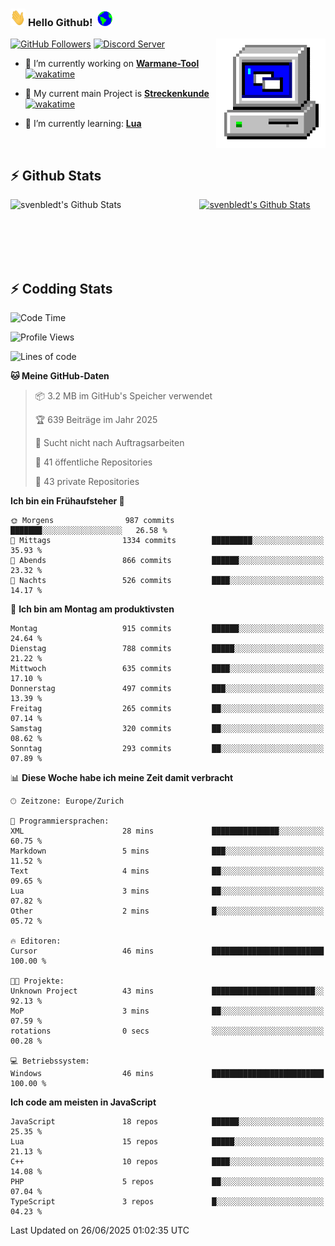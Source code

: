 ### <img src="https://github.com/svenbledt/svenbledt/blob/main/Assets/Hi.gif" height="28" width="24"> **Hello Github!** &nbsp;<img src="https://github.com/svenbledt/svenbledt/blob/main/Assets/Earth.gif" height="24" width="24">
[![GitHub Followers](https://img.shields.io/github/followers/svenbledt?label=Follow&style=flat-squaree&logo=github&labelColor=black&color=black&cacheSeconds=5)](https://github.com/svenbledt)
[![Discord Server](https://img.shields.io/discord/443405445831327754?style=flat-squeree&logo=discord&logoColor=white&label=Trojan%20Rotations%20Server&labelColor=black&color=gray&cacheSeconds=3650)](https://discord.gg/c6GZKjVhxw)
<img align="right" alt="PC GIF" src="https://github.com/svenbledt/svenbledt/blob/main/Assets/PC.gif" width="175" />

<p>

 - 🔭 I’m currently working on **[Warmane-Tool](https://github.com/svenbledt/Warmane-Bot)** [![wakatime](https://wakatime.com/badge/user/eb1cebc0-6a00-4f39-ab37-6770a4331515/project/b1c02622-6489-4920-898c-6e91c5bba727.svg)](https://wakatime.com/badge/user/eb1cebc0-6a00-4f39-ab37-6770a4331515/project/b1c02622-6489-4920-898c-6e91c5bba727)
 - 🔭 My current main Project is **[Streckenkunde](https://github.com/Streckenkunde)** [![wakatime](https://wakatime.com/badge/user/eb1cebc0-6a00-4f39-ab37-6770a4331515/project/8c10f4f0-0d09-4e0e-b526-eec4de9936b6.svg)](https://wakatime.com/badge/user/eb1cebc0-6a00-4f39-ab37-6770a4331515/project/8c10f4f0-0d09-4e0e-b526-eec4de9936b6)

 - 🌱 I’m currently learning: **[Lua](https://www.lua.org/)**
 
</p>

<br>

## :zap: Github Stats

<a href="https://github.com/svenbledt">
  <img align="left" src="https://github-readme-stats.vercel.app/api?username=svenbledt&show_icons=true&title_color=c9d1d9&icon_color=58a6da&text_color=c9d1d9&bg_color=0d1117&hide=issues" alt="svenbledt's Github Stats" width="60%">
 </a>
 <a href="https://github.com/svenbledt">
 <img src="https://github-readme-stats.vercel.app/api/top-langs/?username=svenbledt&show_icons=true&title_color=c9d1d9&icon_color=58a6da&text_color=c9d1d9&bg_color=0d1117" alt="svenbledt's Github Stats" width="35%">
 </a>

<br> <br> <br> <br> 
## :zap: Codding Stats

<!--START_SECTION:waka-->
![Code Time](http://img.shields.io/badge/Code%20Time-685%20hrs%2049%20mins-blue)

![Profile Views](http://img.shields.io/badge/Profilansichten-1-blue)

![Lines of code](https://img.shields.io/badge/Seit%20Hallo%20Welt%20habe%20ich%20geschrieben-30.1%20million%20Codezeilen-blue)

**🐱 Meine GitHub-Daten** 

> 📦 3.2 MB im GitHub's Speicher verwendet 
 > 
> 🏆 639 Beiträge im Jahr 2025
 > 
> 🚫 Sucht nicht nach Auftragsarbeiten
 > 
> 📜 41 öffentliche Repositories 
 > 
> 🔑 43 private Repositories 
 > 
**Ich bin ein Frühaufsteher 🐤** 

```text
🌞 Morgens                987 commits         ███████░░░░░░░░░░░░░░░░░░   26.58 % 
🌆 Mittags                1334 commits        █████████░░░░░░░░░░░░░░░░   35.93 % 
🌃 Abends                 866 commits         ██████░░░░░░░░░░░░░░░░░░░   23.32 % 
🌙 Nachts                 526 commits         ████░░░░░░░░░░░░░░░░░░░░░   14.17 % 
```
📅 **Ich bin am Montag am produktivsten** 

```text
Montag                   915 commits         ██████░░░░░░░░░░░░░░░░░░░   24.64 % 
Dienstag                 788 commits         █████░░░░░░░░░░░░░░░░░░░░   21.22 % 
Mittwoch                 635 commits         ████░░░░░░░░░░░░░░░░░░░░░   17.10 % 
Donnerstag               497 commits         ███░░░░░░░░░░░░░░░░░░░░░░   13.39 % 
Freitag                  265 commits         ██░░░░░░░░░░░░░░░░░░░░░░░   07.14 % 
Samstag                  320 commits         ██░░░░░░░░░░░░░░░░░░░░░░░   08.62 % 
Sonntag                  293 commits         ██░░░░░░░░░░░░░░░░░░░░░░░   07.89 % 
```


📊 **Diese Woche habe ich meine Zeit damit verbracht** 

```text
🕑︎ Zeitzone: Europe/Zurich

💬 Programmiersprachen: 
XML                      28 mins             ███████████████░░░░░░░░░░   60.75 % 
Markdown                 5 mins              ███░░░░░░░░░░░░░░░░░░░░░░   11.52 % 
Text                     4 mins              ██░░░░░░░░░░░░░░░░░░░░░░░   09.65 % 
Lua                      3 mins              ██░░░░░░░░░░░░░░░░░░░░░░░   07.82 % 
Other                    2 mins              █░░░░░░░░░░░░░░░░░░░░░░░░   05.72 % 

🔥 Editoren: 
Cursor                   46 mins             █████████████████████████   100.00 % 

🐱‍💻 Projekte: 
Unknown Project          43 mins             ███████████████████████░░   92.13 % 
MoP                      3 mins              ██░░░░░░░░░░░░░░░░░░░░░░░   07.59 % 
rotations                0 secs              ░░░░░░░░░░░░░░░░░░░░░░░░░   00.28 % 

💻 Betriebssystem: 
Windows                  46 mins             █████████████████████████   100.00 % 
```

**Ich code am meisten in JavaScript** 

```text
JavaScript               18 repos            ██████░░░░░░░░░░░░░░░░░░░   25.35 % 
Lua                      15 repos            █████░░░░░░░░░░░░░░░░░░░░   21.13 % 
C++                      10 repos            ████░░░░░░░░░░░░░░░░░░░░░   14.08 % 
PHP                      5 repos             ██░░░░░░░░░░░░░░░░░░░░░░░   07.04 % 
TypeScript               3 repos             █░░░░░░░░░░░░░░░░░░░░░░░░   04.23 % 
```




 Last Updated on 26/06/2025 01:02:35 UTC
<!--END_SECTION:waka-->
